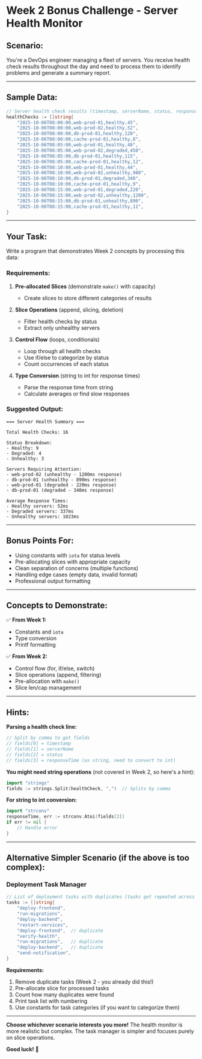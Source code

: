 # Week 2 Bonus Challenge - Server Health Monitor

## **Scenario:**

You're a DevOps engineer managing a fleet of servers. You receive health check results throughout the day and need to process them to identify problems and generate a summary report.

---

## **Sample Data:**

```go
// Server health check results (timestamp, serverName, status, responseTimeMs)
healthChecks := []string{
    "2025-10-06T08:00:00,web-prod-01,healthy,45",
    "2025-10-06T08:00:00,web-prod-02,healthy,52",
    "2025-10-06T08:00:00,db-prod-01,healthy,120",
    "2025-10-06T08:00:00,cache-prod-01,healthy,8",
    "2025-10-06T08:05:00,web-prod-01,healthy,48",
    "2025-10-06T08:05:00,web-prod-02,degraded,450",
    "2025-10-06T08:05:00,db-prod-01,healthy,115",
    "2025-10-06T08:05:00,cache-prod-01,healthy,12",
    "2025-10-06T08:10:00,web-prod-01,healthy,44",
    "2025-10-06T08:10:00,web-prod-02,unhealthy,980",
    "2025-10-06T08:10:00,db-prod-01,degraded,340",
    "2025-10-06T08:10:00,cache-prod-01,healthy,9",
    "2025-10-06T08:15:00,web-prod-01,degraded,220",
    "2025-10-06T08:15:00,web-prod-02,unhealthy,1200",
    "2025-10-06T08:15:00,db-prod-01,unhealthy,890",
    "2025-10-06T08:15:00,cache-prod-01,healthy,11",
}
```

---

## **Your Task:**

Write a program that demonstrates Week 2 concepts by processing this data:

### **Requirements:**

1. **Pre-allocated Slices** (demonstrate `make()` with capacity)
   - Create slices to store different categories of results

2. **Slice Operations** (append, slicing, deletion)
   - Filter health checks by status
   - Extract only unhealthy servers

3. **Control Flow** (loops, conditionals)
   - Loop through all health checks
   - Use if/else to categorize by status
   - Count occurrences of each status

4. **Type Conversion** (string to int for response times)
   - Parse the response time from string
   - Calculate averages or find slow responses

### **Suggested Output:**

```
=== Server Health Summary ===

Total Health Checks: 16

Status Breakdown:
- Healthy: 9
- Degraded: 4
- Unhealthy: 3

Servers Requiring Attention:
- web-prod-02 (unhealthy - 1200ms response)
- db-prod-01 (unhealthy - 890ms response)
- web-prod-01 (degraded - 220ms response)
- db-prod-01 (degraded - 340ms response)

Average Response Times:
- Healthy servers: 52ms
- Degraded servers: 337ms
- Unhealthy servers: 1023ms
```

---

## **Bonus Points For:**

- Using constants with `iota` for status levels
- Pre-allocating slices with appropriate capacity
- Clean separation of concerns (multiple functions)
- Handling edge cases (empty data, invalid format)
- Professional output formatting

---

## **Concepts to Demonstrate:**

✅ **From Week 1:**
- Constants and `iota`
- Type conversion
- Printf formatting

✅ **From Week 2:**
- Control flow (for, if/else, switch)
- Slice operations (append, filtering)
- Pre-allocation with `make()`
- Slice len/cap management

---

## **Hints:**

**Parsing a health check line:**
```go
// Split by comma to get fields
// fields[0] = timestamp
// fields[1] = serverName
// fields[2] = status
// fields[3] = responseTime (as string, need to convert to int)
```

**You might need string operations** (not covered in Week 2, so here's a hint):
```go
import "strings"
fields := strings.Split(healthCheck, ",")  // Splits by comma
```

**For string to int conversion:**
```go
import "strconv"
responseTime, err := strconv.Atoi(fields[3])
if err != nil {
    // Handle error
}
```

---

## **Alternative Simpler Scenario (if the above is too complex):**

### **Deployment Task Manager**

```go
// List of deployment tasks with duplicates (tasks get repeated across environments)
tasks := []string{
    "deploy-frontend",
    "run-migrations",
    "deploy-backend",
    "restart-services",
    "deploy-frontend",  // duplicate
    "verify-health",
    "run-migrations",   // duplicate
    "deploy-backend",   // duplicate
    "send-notification",
}
```

**Requirements:**
1. Remove duplicate tasks (Week 2 - you already did this!)
2. Pre-allocate slice for processed tasks
3. Count how many duplicates were found
4. Print task list with numbering
5. Use constants for task categories (if you want to categorize them)

---

**Choose whichever scenario interests you more!** The health monitor is more realistic but complex. The task manager is simpler and focuses purely on slice operations.

**Good luck!** 🚀